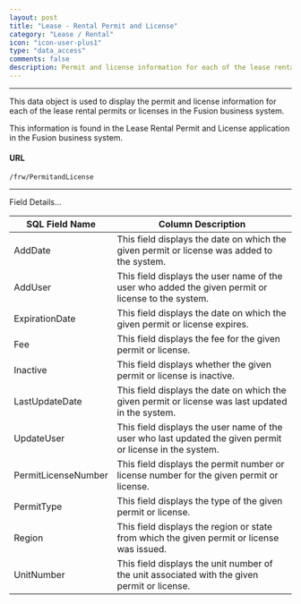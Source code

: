 ```yaml
---
layout: post
title: "Lease - Rental Permit and License"
category: "Lease / Rental" 
icon: "icon-user-plus1"
type: "data_access" comments: falsedescription: Permit and license information for each of the lease rental permits or licenses in the DMS
---
```


---

This data object is used to display the permit and license information for each of the lease rental permits or licenses in the Fusion business system.

This information is found in the Lease Rental Permit and License application in the Fusion business system.

 #### URL 
```
/frw/PermitandLicense
``` 
<hr>Field Details...

| **SQL Field Name**  | **Column Description**                                                                                    |
|---|---|
| AddDate             | This field displays the date on which the given permit or license was added to the system.                |
| AddUser             | This field displays the user name of the user who added the given permit or license to the system.        |
| ExpirationDate      | This field displays the date on which the given permit or license expires.                                |
| Fee                 | This field displays the fee for the given permit or license.                                              |
| Inactive            | This field displays whether the given permit or license is inactive.                                      |
| LastUpdateDate      | This field displays the date on which the given permit or license was last updated in the system.         |
| UpdateUser          | This field displays the user name of the user who last updated the given permit or license in the system. |
| PermitLicenseNumber | This field displays the permit number or license number for the given permit or license.                  |
| PermitType          | This field displays the type of the given permit or license.                                              |
| Region              | This field displays the region or state from which the given permit or license was issued.                |
| UnitNumber          | This field displays the unit number of the unit associated with the given permit or license.              |
